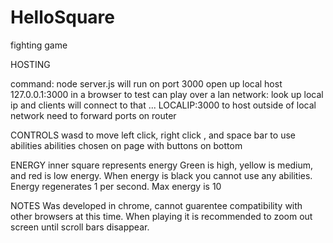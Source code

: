 # HelloSquare
fighting game

HOSTING

command: node server.js
will run on port 3000
open up local host 127.0.0.1:3000 in a browser to test
can play over a lan network: look up local ip and clients will connect to that ... LOCALIP:3000
to host outside of local network need to forward ports on router

CONTROLS
wasd to move
left click, right click , and space bar to use abilities
abilities chosen on page with buttons on bottom

ENERGY
inner square represents energy
Green is high, yellow is medium, and red is low energy.
When energy is black you cannot use any abilities.
Energy regenerates 1 per second.
Max energy is 10

NOTES
Was developed in chrome, cannot guarentee compatibility with other browsers at this time.
When playing it is recommended to zoom out screen until scroll bars disappear.
